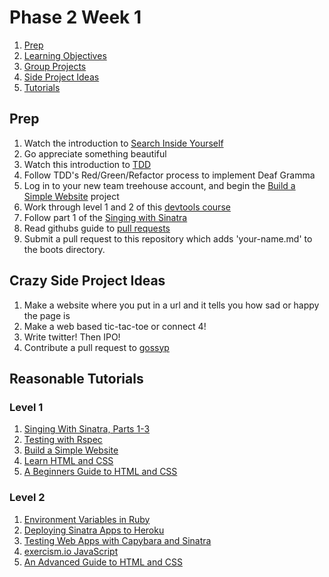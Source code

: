 # Phase 2 Week 1
1. [Prep](#prep)
2. [Learning Objectives](week-1/learning-objectives.md)
3. [Group Projects](week-1/group-projects)
4. [Side Project Ideas](#crazy-side-project-ideas)
4. [Tutorials](#reasonable-tutorials)

## Prep

1. Watch the introduction to [Search Inside
   Yourself](http://www.youtube.com/watch?v=r8fcqrNO7so)
2. Go appreciate something beautiful
3. Watch this introduction to [TDD](https://www.youtube.com/watch?v=983zk0eqYLY)
4. Follow TDD's Red/Green/Refactor process to implement Deaf Gramma
5. Log in to your new team treehouse account, and begin the [Build a Simple
   Website](http://teamtreehouse.com/library/websites/build-a-simple-website)
   project
6. Work through level 1 and 2 of this
   [devtools course](https://www.codeschool.com/courses/discover-devtools)
7. Follow part 1 of the [Singing with
   Sinatra](http://net.tutsplus.com/tutorials/ruby/singing-with-sinatra/)
8. Read githubs guide to [pull
   requests](https://help.github.com/articles/using-pull-requests)
9. Submit a pull request to this repository which adds 'your-name.md' to the
   boots directory.

## Crazy Side Project Ideas
1. Make a website where you put in a url and it tells you how sad or happy the page is
1. Make a web based tic-tac-toe or connect 4!
1. Write twitter! Then IPO!
1. Contribute a pull request to [gossyp](https://github.com/Devbootcamp/gossyp)

## Reasonable Tutorials

### Level 1

1. [Singing With Sinatra, Parts 1-3](http://net.tutsplus.com/tutorials/ruby/singing-with-sinatra/)
1. [Testing with Rspec](http://net.tutsplus.com/tutorials/ruby/ruby-for-newbies-testing-with-rspec/)
1. [Build a Simple Website](http://teamtreehouse.com/library/websites/build-a-simple-website)
1. [Learn HTML and CSS](http://teamtreehouse.com/learning-adventures/learn-html-and-css)
1. [A Beginners Guide to HTML and CSS](http://learn.shayhowe.com/)

### Level 2

1. [Environment Variables in Ruby](http://ruby.about.com/od/rubyfeatures/a/envvar.htm)
1. [Deploying Sinatra Apps to Heroku](http://cloud.dzone.com/articles/deploying-sinatra-app-heroku-0)
1. [Testing Web Apps with Capybara and Sinatra](http://net.tutsplus.com/tutorials/ruby/ruby-for-newbies-testing-web-apps-with-capybara-and-cucumber/)
1. [exercism.io JavaScript](exercism.io/setup/javascript)
1. [An Advanced Guide to HTML and CSS](http://learn.shayhowe.com/)
